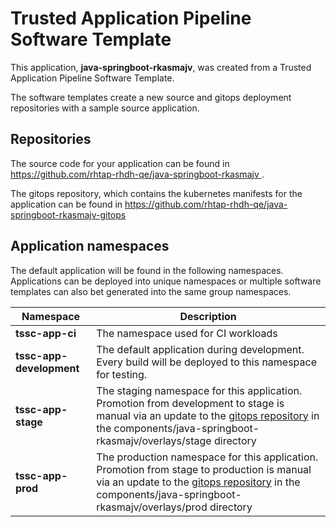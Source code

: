 # Trusted Application Pipeline Software Template

This application, **java-springboot-rkasmajv**, was created from a Trusted Application Pipeline Software Template.

The software templates create a new source and gitops deployment repositories with a sample source application. 

## Repositories

The source code for your application can be found in [https://github.com/rhtap-rhdh-qe/java-springboot-rkasmajv ](https://github.com/rhtap-rhdh-qe/java-springboot-rkasmajv ).
 
The gitops repository, which contains the kubernetes manifests for the application can be found in 
[https://github.com/rhtap-rhdh-qe/java-springboot-rkasmajv-gitops ](https://github.com/rhtap-rhdh-qe/java-springboot-rkasmajv-gitops ) 

## Application namespaces 

The default application will be found in the following namespaces. Applications can be deployed into unique namespaces or multiple software templates can also bet generated into the same group namespaces.  

|  Namespace   |  Description   |  
| -------- | -------- |
| **tssc-app-ci** | The namespace used for CI workloads |
| **tssc-app-development** | The default application during development. Every build will be deployed to this namespace for testing. |
| **tssc-app-stage** | The staging namespace for this application. Promotion from development to stage is manual via an update to the [gitops repository](https://github.com/rhtap-rhdh-qe/java-springboot-rkasmajv-gitops ) in the components/java-springboot-rkasmajv/overlays/stage directory |
| **tssc-app-prod** | The production namespace for this application. Promotion from stage to production is manual via an update to the [gitops repository](https://github.com/rhtap-rhdh-qe/java-springboot-rkasmajv-gitops ) in the components/java-springboot-rkasmajv/overlays/prod directory |